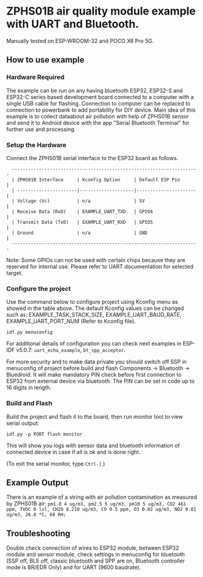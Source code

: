 
# ZPHS01B air quality module example with UART and Bluetooth. 

Manually tested on ESP-WROOM-32 and POCO X6 Pro 5G.

## How to use example

### Hardware Required

The example can be run on any having bluetooth ESP32, ESP32-S and ESP32-C series based development board connected to a computer with a single USB cable for flashing. 
Connection to computer can be replaced to connection to powerbank to add portability for DIY device. 
Main idea of this example is to collect dataabout air pollution with help of ZPHS01B sensor and send it 
to Android device with the app "Serial Bluetooth Terminal" for further use and processing. 

### Setup the Hardware

Connect the ZPHS01B serial interface to the ESP32 board as follows.

```
  ---------------------------------------------------------------------
  | ZPHS01B Interface     | Kconfig Option     | Default ESP Pin      |
  | ----------------------|--------------------|----------------------|
  | Voltage (Vc)          | n/a                | 5V                   |
  | Receive Data (RxD)    | EXAMPLE_UART_TXD   | GPIO4                |
  | Transmit Data (TxD)   | EXAMPLE_UART_RXD   | GPIO5                |
  | Ground                | n/a                | GND                  |
  ---------------------------------------------------------------------
```
Note: Some GPIOs can not be used with certain chips because they are reserved for internal use. Please refer to UART documentation for selected target.

### Configure the project

Use the command below to configure project using Kconfig menu as showed in the table above.
The default Kconfig values can be changed such as: EXAMPLE_TASK_STACK_SIZE, EXAMPLE_UART_BAUD_RATE, EXAMPLE_UART_PORT_NUM (Refer to Kconfig file).
```
idf.py menuconfig
```
For additional details of configuration you can check next examples in ESP-IDF v5.0.7:
`uart_echo_example`, `bt_spp_acceptor`.

For more security and to make data private you should switch off SSP in menuconfig of project before build and flash Components -> Bluetooth -> Bluedroid. It will make mandatory PIN check before first connection to ESP32 from external device via bluetooth. The PIN can be set in code up to 16 digits in length.

### Build and Flash

Build the project and flash it to the board, then run monitor tool to view serial output:

```
idf.py -p PORT flash monitor
```
This will show you logs with sensor data and bluetooth information of connected device in case if all is ok and is done right.

(To exit the serial monitor, type ``Ctrl-]``.)


## Example Output

There is an example of a string with air pollution contamination as measured by ZPHS01B air: 
`pm1.0 4 ug/m3, pm2.5 5 ug/m3, pm10 5 ug/m3, CO2 461 ppm, TVOC 0 lvl, CH2O 0.210 ug/m3, CO 0.5 ppm, O3 0.02 ug/m3, NO2 0.01 ug/m3, 26.8 *C, 68 RH;`

## Troubleshooting

Double check connection of wires to ESP32 module, between ESP32 module and sensor module, check settings in menuconfig for bluetooth (SSP off, BLE off, classic bluetooth and SPP are on, Bluetooth controller mode is BR/EDR Only) and for UART (9600 baudrate).
